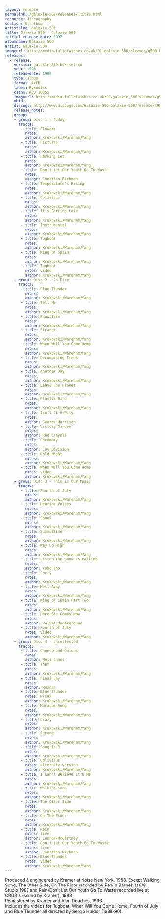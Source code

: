 ```yaml
---
layout: release
permalink: /galaxie-500/releases/:title.html
resource: discography
section: 01-album
artistslug: galaxie-500
title: Galaxie 500 - Galaxie 500
initial_release_date: 1997
albumname: Galaxie 500
artist: Galaxie 500
imageurl: http://media.fullofwishes.co.uk/01-galaxie_500/sleeves/g500_boxset_box_front.jpg
releases:
  - release: 
    version: galaxie-500-box-set-cd
    year: 1996
    releasedate: 1996
    type: album
    format: 4xCD
    label: Rykodisc
    catno: RCD 10355
    imageurl: http://media.fullofwishes.co.uk/01-galaxie_500/sleeves/g500_boxset_box_front.jpg
    mbid: 
    discogs: http://www.discogs.com/Galaxie-500-Galaxie-500/release/495238
    release_notes:
    groups:
    - group: Disc 1 - Today
      tracks:
       - title: Flowers
         notes: 
         author: Krukowski/Wareham/Yang
       - title: Pictures
         notes: 
         author: Krukowski/Wareham/Yang
       - title: Parking Lot
         notes: 
         author: Krukowski/Wareham/Yang
       - title: Don't Let Our Youth Go To Waste
         notes: 
         author: Jonathan Richman
       - title: Temperature's Rising
         notes: 
         author: Krukowski/Wareham/Yang
       - title: Oblivious
         notes: 
         author: Krukowski/Wareham/Yang
       - title: It's Getting Late
         notes: 
         author: Krukowski/Wareham/Yang
       - title: Instrumental
         notes: 
         author: Krukowski/Wareham/Yang
       - title: Tugboat
         notes: 
         author: Krukowski/Wareham/Yang
       - title: King of Spain
         notes: 
         author: Krukowski/Wareham/Yang
       - title: Tugboat
         notes: video
         author: Krukowski/Wareham/Yang
    - group: Disc 2 - On Fire
      tracks:
       - title: Blue Thunder
         notes: 
         author: Krukowski/Wareham/Yang
       - title: Tell Me
         notes: 
         author: Krukowski/Wareham/Yang
       - title: Snowstorm
         notes: 
         author: Krukowski/Wareham/Yang
       - title: Strange
         notes: 
         author: Krukowski/Wareham/Yang
       - title: When Will You Come Home
         notes: 
         author: Krukowski/Wareham/Yang
       - title: Decomposing Trees
         notes: 
         author: Krukowski/Wareham/Yang
       - title: Another Day
         notes: 
         author: Krukowski/Wareham/Yang
       - title: Leave The Planet
         notes: 
         author: Krukowski/Wareham/Yang
       - title: Plastic Bird
         notes: 
         author: Krukowski/Wareham/Yang
       - title: Isn't It A Pity
         notes: 
         author: George Harrison
       - title: Victory Garden
         notes: 
         author: Red Crayola
       - title: Ceremony
         notes: 
         author: Joy Division
       - title: Cold Night
         notes: 
         author: Krukowski/Wareham/Yang
       - title: When Will You Come Home
         notes: video
         author: Krukowski/Wareham/Yang
    - group: Disc 3 - This is Our Music
      tracks:
       - title: Fourth of July
         notes: 
         author: Krukowski/Wareham/Yang
       - title: Hearing Voices
         notes: 
         author: Krukowski/Wareham/Yang
       - title: Spook
         notes: 
         author: Krukowski/Wareham/Yang
       - title: Summertime
         notes: 
         author: Krukowski/Wareham/Yang
       - title: Way Up High
         notes: 
         author: Krukowski/Wareham/Yang
       - title: Listen The Snow Is Falling
         notes: 
         author: Yoko Ono
       - title: Sorry
         notes: 
         author: Krukowski/Wareham/Yang
       - title: Melt Away
         notes: 
         author: Krukowski/Wareham/Yang
       - title: King of Spain Part Two
         notes: 
         author: Krukowski/Wareham/Yang
       - title: Here She Comes Now
         notes: 
         author: Velvet Underground
       - title: Fourth of July
         notes: video
         author: Krukowski/Wareham/Yang
    - group: Disc 4 - Uncollected
      tracks:
       - title: Cheese and Onions
         notes: 
         author: Neil Innes
       - title: Them
         notes: 
         author: Krukowski/Wareham/Yang
       - title: Final Day
         notes: 
         author: Moxham
       - title: Blue Thunder
         notes: w/sax
         author: Krukowski/Wareham/Yang
       - title: Maracas Song
         notes: 
         author: Krukowski/Wareham/Yang
       - title: Crazy
         notes: 
         author: Krukowski/Wareham/Yang
       - title: Jerome
         notes: 
         author: Krukowski/Wareham/Yang
       - title: Song In 3
         notes: 
         author: Krukowski/Wareham/Yang
       - title: Oblivious
         notes: alternate version
         author: Krukowski/Wareham/Yang
       - title: I Can't Believe It's Me
         notes: 
         author: Krukowski/Wareham/Yang
       - title: Walking Song
         notes: 
         author: Krukowski/Wareham/Yang
       - title: The Other Side
         notes: 
         author: Krukowski/Wareham/Yang
       - title: On The Floor
         notes: 
         author: Krukowski/Wareham/Yang
       - title: Rain
         notes: live
         author: Lennon/McCartney
       - title: Don't Let Our Youth Go To Waste 
         notes: live
         author: Jonathan Richman
       - title: Blue Thunder
         notes: video
         author: Krukowski/Wareham/Yang
---
```

Produced & engineered by Kramer at Noise New York, 1988. Except Walking Song, The Other Side, On The Floor recorded by Perkin Barnes at 6/8 Studio 1987 and Rain/Don't Let Our Youth Go To Waste recorded live at CBGB's (sound by Kramer), 1988  
Remastered by Kramer and Alan Douches, 1996.  
Includes the videos for Tugboat, When Will You Come Home, Fourth of July and Blue Thunder all directed by Sergio Huidor (1988-90).
